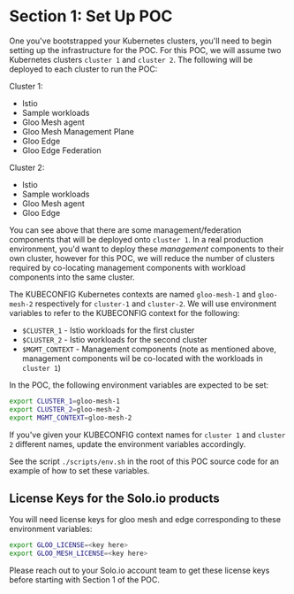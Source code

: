 # Section 1: Set Up POC

One you've bootstrapped your Kubernetes clusters, you'll need to begin setting up the infrastructure for the POC. For this POC, we will assume two Kubernetes clusters `cluster 1` and `cluster 2`. The following will be deployed to each cluster to run the POC:

Cluster 1:

* Istio 
* Sample workloads
* Gloo Mesh agent
* Gloo Mesh Management Plane
* Gloo Edge
* Gloo Edge Federation

Cluster 2:

* Istio
* Sample workloads
* Gloo Mesh agent
* Gloo Edge

You can see above that there are some management/federation components that will be deployed onto `cluster 1`. In a real production environment, you'd want to deploy these _management_ components to their own cluster, however for this POC, we will reduce the number of clusters required by co-locating management components with workload components into the same cluster.

The KUBECONFIG Kubernetes contexts are named `gloo-mesh-1` and `gloo-mesh-2` respectively for `cluster-1` and `cluster-2`. We will use environment variables to refer to the KUBECONFIG context for the following:

* `$CLUSTER_1` - Istio workloads for the first cluster
* `$CLUSTER_2` - Istio workloads for the second cluster
* `$MGMT_CONTEXT` - Management components \(note as mentioned above, management components wil be co-located with the workloads in `cluster 1`\)

In the POC, the following environment variables are expected to be set:

```bash
export CLUSTER_1=gloo-mesh-1
export CLUSTER_2=gloo-mesh-2
export MGMT_CONTEXT=gloo-mesh-2
```

If you've given your KUBECONFIG context names for `cluster 1` and `cluster 2` different names, update the environment variables accordingly.

See the script `./scripts/env.sh` in the root of this POC source code for an example of how to set these variables.

## License Keys for the Solo.io products

You will need license keys for gloo mesh and edge corresponding to these environment variables:

```bash
export GLOO_LICENSE=<key here>
export GLOO_MESH_LICENSE=<key here>
```

Please reach out to your Solo.io account team to get these license keys before starting with Section 1 of the POC.

